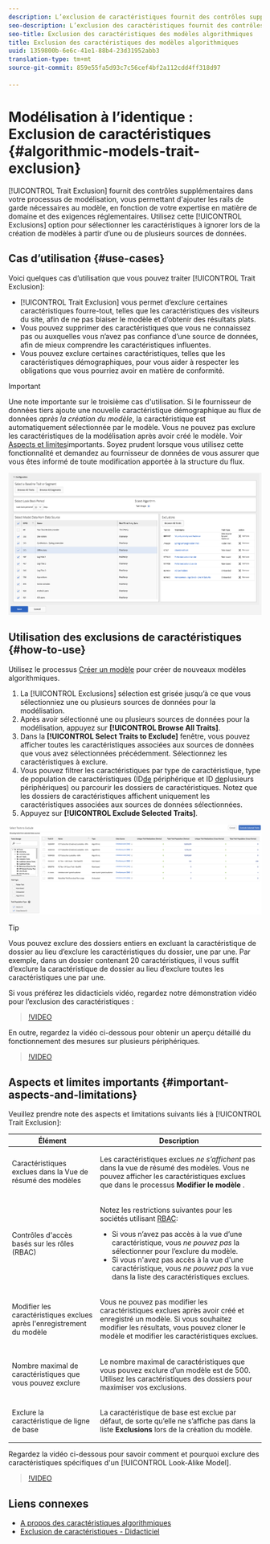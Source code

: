 ```yaml
---
description: L’exclusion de caractéristiques fournit des contrôles supplémentaires dans votre processus de modélisation, vous permettant d’ajouter les rails de garde nécessaires au modèle, en fonction de votre expertise en matière de domaine et des exigences réglementaires. Utilisez l’option Exclusions pour sélectionner les caractéristiques à ignorer lors de la création de modèles à partir d’une ou de plusieurs sources de données.
seo-description: L’exclusion des caractéristiques fournit des contrôles supplémentaires dans votre processus de modélisation, vous permettant d’ajouter les rails de garde nécessaires au modèle, en fonction de votre expertise en matière de domaine et des exigences réglementaires. Utilisez l’option Exclusions pour sélectionner les caractéristiques à ignorer lors de la création de modèles à partir d’une ou de plusieurs sources de données.
seo-title: Exclusion des caractéristiques des modèles algorithmiques
title: Exclusion des caractéristiques des modèles algorithmiques
uuid: 1359800b-6e6c-41e1-88b4-23d31952abb3
translation-type: tm+mt
source-git-commit: 859e55fa5d93c7c56cef4bf2a112cdd4ff318d97

---
```



# Modélisation à l’identique : Exclusion de caractéristiques {#algorithmic-models-trait-exclusion}

[!UICONTROL Trait Exclusion] fournit des contrôles supplémentaires dans votre processus de modélisation, vous permettant d&#39;ajouter les rails de garde nécessaires au modèle, en fonction de votre expertise en matière de domaine et des exigences réglementaires. Utilisez cette [!UICONTROL Exclusions] option pour sélectionner les caractéristiques à ignorer lors de la création de modèles à partir d’une ou de plusieurs sources de données.

## Cas d’utilisation {#use-cases}

Voici quelques cas d’utilisation que vous pouvez traiter [!UICONTROL Trait Exclusion]:

* [!UICONTROL Trait Exclusion] vous permet d’exclure certaines caractéristiques fourre-tout, telles que les caractéristiques des visiteurs du site, afin de ne pas biaiser le modèle et d’obtenir des résultats plats.
* Vous pouvez supprimer des caractéristiques que vous ne connaissez pas ou auxquelles vous n’avez pas confiance d’une source de données, afin de mieux comprendre les caractéristiques influentes.
* Vous pouvez exclure certaines caractéristiques, telles que les caractéristiques démographiques, pour vous aider à respecter les obligations que vous pourriez avoir en matière de conformité.

>[!IMPORTANT]
>
>Une note importante sur le troisième cas d&#39;utilisation. Si le fournisseur de données tiers ajoute une nouvelle caractéristique démographique au flux de données *après la création du modèle*, la caractéristique est automatiquement sélectionnée par le modèle. Vous ne pouvez pas exclure les caractéristiques de la modélisation après avoir créé le modèle. Voir [Aspects et limites](../../features/algorithmic-models/trait-exclusion-algo-models.md#important-aspects-and-limitations)importants. Soyez prudent lorsque vous utilisez cette fonctionnalité et demandez au fournisseur de données de vous assurer que vous êtes informé de toute modification apportée à la structure du flux.

![](assets/lam_exclude_traits.png)

## Utilisation des exclusions de caractéristiques {#how-to-use}

Utilisez le processus [Créer un modèle](../../features/algorithmic-models/create-model.md#build-model) pour créer de nouveaux modèles algorithmiques.

1. La [!UICONTROL Exclusions] sélection est grisée jusqu’à ce que vous sélectionniez une ou plusieurs sources de données pour la modélisation.
2. Après avoir sélectionné une ou plusieurs sources de données pour la modélisation, appuyez sur **[!UICONTROL Browse All Traits]**.
3. Dans la **[!UICONTROL Select Traits to Exclude]** fenêtre, vous pouvez afficher toutes les caractéristiques associées aux sources de données que vous avez sélectionnées précédemment. Sélectionnez les caractéristiques à exclure.
4. Vous pouvez filtrer les caractéristiques par type de caractéristique, type de population de caractéristiques (ID[de](../../reference/ids-in-aam.md) périphérique et ID [de](../../reference/ids-in-aam.md)plusieurs périphériques) ou parcourir les dossiers de caractéristiques. Notez que les dossiers de caractéristiques affichent uniquement les caractéristiques associées aux sources de données sélectionnées.
5. Appuyez sur **[!UICONTROL Exclude Selected Traits]**.

![exclusions de caractéristiques](assets/trait-exclusions-browse-traits.png)

>[!TIP]
>
>Vous pouvez exclure des dossiers entiers en excluant la caractéristique de dossier au lieu d’exclure les caractéristiques du dossier, une par une. Par exemple, dans un dossier contenant 20 caractéristiques, il vous suffit d’exclure la caractéristique de dossier au lieu d’exclure toutes les caractéristiques une par une.

Si vous préférez les didacticiels vidéo, regardez notre démonstration vidéo pour l’exclusion des caractéristiques :

>[!VIDEO](https://video.tv.adobe.com/v/25569/?quality=12)

En outre, regardez la vidéo ci-dessous pour obtenir un aperçu détaillé du fonctionnement des mesures sur plusieurs périphériques.

>[!VIDEO](https://docs.adobe.com/content/help/en/audience-manager-learn/tutorials/build-and-manage-audiences/profile-merge/understanding-cross-device-metrics-in-audience-manager.html)

## Aspects et limites importants {#important-aspects-and-limitations}

Veuillez prendre note des aspects et limitations suivants liés à [!UICONTROL Trait Exclusion]:

<table id="table_BA5C3545BC9E4717BD567B00C803AA53"> 
 <thead> 
  <tr> 
   <th colname="col1" class="entry"> Élément </th> 
   <th colname="col2" class="entry"> Description </th>
  </tr> 
 </thead>
 <tbody> 
  <tr> 
   <td colname="col1"> <p>Caractéristiques exclues dans la Vue de résumé des modèles </p> </td>
   <td colname="col2"> <p>Les caractéristiques exclues <i>ne s’affichent</i> pas dans la vue de résumé des modèles. Vous ne pouvez afficher les caractéristiques exclues que dans le processus <b><span class="uicontrol"> Modifier le modèle</span></b> . </p> </td>
  </tr> 
  <tr> 
   <td colname="col1"> <p>Contrôles d'accès basés sur les rôles (RBAC) </p> </td>
   <td colname="col2"> <p>Notez les restrictions suivantes pour les sociétés utilisant <a href="../../features/administration/administration-overview.md#administration"> RBAC</a>: </p> <p>
     <ul id="ul_38A4056C235B428C822EA4A353893786"> 
      <li id="li_2624FB35581F4807B8530910D63FFDBF">Si vous n’avez pas accès à la vue d’une caractéristique, vous <i>ne pouvez pas</i> la sélectionner pour l’exclure du modèle. </li>
      <li id="li_3FD7A12AAAA8462EA84A760C05F20379">Si vous n'avez pas accès à la vue d'une caractéristique, vous <i>ne pouvez pas</i> la vue dans la liste des caractéristiques exclues. </li>
     </ul> </p> </td>
  </tr> 
  <tr> 
   <td colname="col1"> <p>Modifier les caractéristiques exclues après l'enregistrement du modèle </p> </td>
   <td colname="col2"> <p>Vous ne pouvez pas modifier les caractéristiques exclues après avoir créé et enregistré un modèle. Si vous souhaitez modifier les résultats, vous pouvez cloner le modèle et modifier les caractéristiques exclues. </p> </td>
  </tr> 
  <tr> 
   <td colname="col1"> <p>Nombre maximal de caractéristiques que vous pouvez exclure </p> </td>
   <td colname="col2"> <p>Le nombre maximal de caractéristiques que vous pouvez exclure d’un modèle est de 500. Utilisez les caractéristiques des dossiers pour maximiser vos exclusions. </p> </td>
  </tr> 
  <tr> 
   <td colname="col1"> <p>Exclure la caractéristique de ligne de base </p> </td>
   <td colname="col2"> <p>La caractéristique de base est exclue par défaut, de sorte qu’elle ne s’affiche pas dans la liste <b><span class="uicontrol"> Exclusions</span></b> lors de la création du modèle. </p> </td>
  </tr>
 </tbody>
</table>

Regardez la vidéo ci-dessous pour savoir comment et pourquoi exclure des caractéristiques spécifiques d&#39;un [!UICONTROL Look-Alike Model].

>[!VIDEO](https://video.tv.adobe.com/v/25569/)

## Liens connexes

* [A propos des caractéristiques algorithmiques](/help/using/features/algorithmic-models/understanding-models.md)
* [Exclusion de caractéristiques - Didacticiel](https://helpx.adobe.com/audience-manager/kt/using/excluding-traits-look-alike-model-feature-video-use.html)